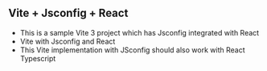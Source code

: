 ## Vite + Jsconfig + React

- This is a sample Vite 3 project which has Jsconfig integrated with React
- Vite with Jsconfig and React
- This Vite implementation with JSconfig should also work with React Typescript
